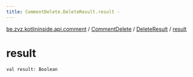 ```yaml
---
title: CommentDelete.DeleteResult.result - 
---
```


[be.zvz.kotlininside.api.comment](../../index.html) / [CommentDelete](../index.html) / [DeleteResult](index.html) / [result](./result.html)

# result

`val result: Boolean`